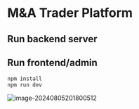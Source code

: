 # M&A Trader Platform

## Run backend server





## Run frontend/admin

```
npm install
npm run dev
```

![image-20240805201800512](./README.assets/MA-Platform.gif)
